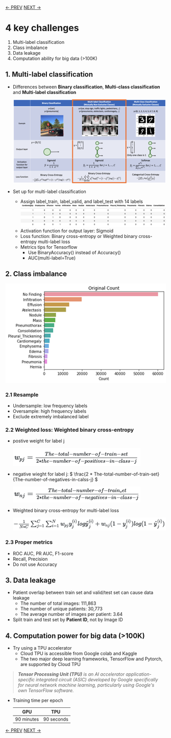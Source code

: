 [<- PREV](README.md) [ NEXT ->](chestxray-part2.md)

# 4 key challenges
1. Multi-label classification
2. Class imbalance
3. Data leakage
4. Computation ability for big data (>100K)

## 1. Multi-label classification
- Differences between **Binary classification**, **Multi-class classification** and **Multi-label classification**

  ![multi-label classification](images/multilabel.png)

- Set up for multi-label classification
  * Assign label_train, label_valid, and label_test with 14 labels
    ![label](images/label.png)
  * Activation function for output layer: Sigmoid
  * Loss function: Binary cross-entropy or Weighted binary cross-entropy multi-label loss
  * Metrics tips for Tensorflow
    * Use BinaryAccuracy() instead of Accuracy()
    * AUC(multi-label=True)  

## 2. Class imbalance

![count](images/count.png)
### 2.1 Resample
- Undersample: low frequency labels 
- Oversample: high frequency labels
- Exclude extremely imbalanced label


### 2.2 Weighted loss: Weighted binary cross-entropy
- postive weight for label j

    ![math1](images/math1.png)
- negative wieght for label j:  $ \frac{2 * The-total-number-of-train-set}{The-number-of-negatives-in-calss-j} $

    ![math2](images/math2.png)
- Weighted binary cross-entropy for multi-label loss

    ![math3](images/math3.png)

### 2.3 Proper metrics 
- ROC AUC, PR AUC, F1-score 
- Recall, Precision
- Do not use Accuracy


## 3. Data leakage
- Patient overlap between train set and valid/test set can cause data leakage
    * The number of total images: 111,863
    * The number of unique patients: 30,773
    * The average number of images per patient: 3.64
- Split train and test set by **Patient ID**, not by Image ID

## 4. Computation power for big data (>100K)
- Try using a TPU accelerator
    * Cloud TPU is accessible from Google colab and Kaggle 
    * The two major deep learning frameworks, TensorFlow and Pytorch, are supported by Cloud TPU 
 > ***Tensor Processing Unit (TPU)** is an AI accelerator application-specific integrated circuit (ASIC) developed by Google specifically for neural network machine learning, particularly using Google's own TensorFlow software.*
- Training time per epoch

  GPU | TPU
  :-----: | :-----:
  90 minutes | 90 seconds

[<- PREV](README.md) [ NEXT ->](chestxray-part2.md)
